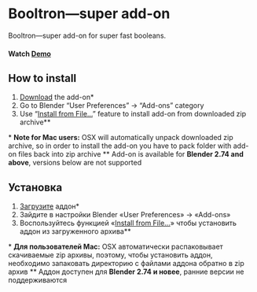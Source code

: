 Booltron—super add-on
==========================

Booltron—super add-on for super fast booleans.


#### Watch [Demo]


How to install
--------------------------

1. [Download][master.zip] the add-on\*
2. Go to Blender “User Preferences” → “Add-ons” category
3. Use “[Install from File…]” feature to install add-on from downloaded zip archive\*\*

\* **Note for Mac users:** OSX will automatically unpack downloaded zip archive, so in order to install the add-on you have to pack folder with add-on files back into zip archive
\*\* Add-on is available for **Blender 2.74 and above**, versions below are not supported


Установка
--------------------------

1. [Загрузите][master.zip] аддон\*
2. Зайдите в настройки Blender «User Preferences» → «Add-ons»
3. Воспользуйтесь функцией «[Install from File…]» чтобы установить аддон из загруженного архива\*\*

\* **Для пользователей Mac:** OSX автоматически распаковывает скачиваемые zip архивы, поэтому, чтобы установить аддон, необходимо запаковать директорию с файлами аддона обратно в zip архив
\*\* Аддон доступен для **Blender 2.74 и новее**, ранние версии не поддерживаются




[Demo]: https://youtu.be/KxbJSUQpw7I
[master.zip]: https://github.com/mrachinskiy/blender-addon-booltron/archive/master.zip
[Install from File…]: https://blender.org/manual/advanced/scripting/python/add_ons.html#installation-of-a-3rd-party-add-on
